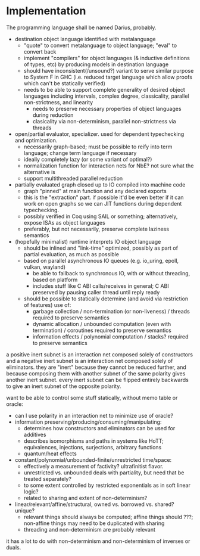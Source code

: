 # Implementation
The programming language shall be named Darius, probably.

* destination object language identified with metalanguage
  * "quote" to convert metalanguage to object language; "eval" to convert back
  * implement "compilers" for object languages (& inductive definitions of types, etc) by producing models in destination language
  * should have inconsistent(/unsound?) variant to serve similar purpose to System F in GHC
    (i.e. reduced target language which allow proofs which can't be statically verified)
  * needs to be able to support complete generality of desired object languages including intervals, complex degree, classicality, parallel non-strictness, and linearity
    * needs to preserve necessary properties of object languages during reduction
	* clasicality via non-determinism, parallel non-strictness via threads
* open/partial evaluator, specializer. used for dependent typechecking and optimization.
  * necessarily graph-based; must be possible to reify into term language; change term language if necessary
  * ideally completely lazy (or some variant of optimal?)
  * normalization function for interaction nets for NbE? not sure what the alternative is
  * support multithreaded parallel reduction
* partially evaluated graph closed up to IO compiled into machine code
  * graph "pinned" at main function and any declared exports
  * this is the "extraction" part. if possible it'd be even better if it can work on open graphs so we can JIT functions during dependent typechecking.
  * possibly verified in Coq using SAIL or something; alternatively, expose ISAs as object languages
  * preferably, but not necessarily, preserve complete laziness semantics
* (hopefully minimalist) runtime interprets IO object language
  * should be inlined and "link-time" optimized, possibly as part of partial evaluation, as much as possible
  * based on parallel asynchronous IO queues (e.g. io_uring, epoll, vulkan, wayland)
    * be able to fallback to synchronous IO, with or without threading, based on platform
	* includes stuff like C ABI calls/receives in general; C ABI preserved by pausing caller thread until reply ready
  * should be possible to statically determine (and avoid via restriction of features) use of:
    * garbage collection / non-termination (or non-liveness) / threads required to preserve semantics
    * dynamic allocation / unbounded computation (even with termination) / coroutines required to preserve semantics
    * information effects / polynomial computation / stacks? required to preserve semantics

a positive inert subnet is an interaction net composed solely of constructors and a negative inert subnet is an interaction net composed solely of eliminators. they are "inert" because they cannot be reduced further, and because composing them with another subnet of the same polarity gives another inert subnet. every inert subnet can be flipped entirely backwards to give an inert subnet of the opposite polarity.

want to be able to control some stuff statically, without memo table or oracle:
* can I use polarity in an interaction net to minimize use of oracle?
* information preserving/producing/consuming/manipulating:
  * determines how constructors and eliminators can be used for additives
  * describes isomorphisms and paths in systems like HoTT; equivalences, injections, surjections, arbitrary functions
  * quantum/heat effects
* constant/polynomial/unbounded-finite/unrestricted time/space:
  * effectively a measurement of factivity? ultrafinitist flavor.
  * unrestricted vs. unbounded deals with partiality, but need that be treated separately?
  * to some extent controlled by restricted exponentials as in soft linear logic?
  * related to sharing and extent of non-determinism?
* linear/relevant/affine/structural, owned vs. borrowed vs. shared? unique?
  * relevant things should always be computed; affine things should ???; non-affine things may need to be duplicated with sharing
  * threading and non-determinism are probably relevant
  
it has a lot to do with non-determinism and non-determinism of inverses or duals.
